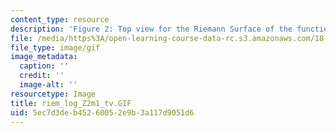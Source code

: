 ```yaml
---
content_type: resource
description: 'Figure 2: Top view for the Riemann Surface of the function f(z)=log(z[exp]2-1)'
file: /media/https%3A/open-learning-course-data-rc.s3.amazonaws.com/18-04-complex-variables-with-applications-fall-1999/5ec7d3deb45260052e9b3a117d9051d6_riem_log_Z2m1_tv.GIF
file_type: image/gif
image_metadata:
  caption: ''
  credit: ''
  image-alt: ''
resourcetype: Image
title: riem_log_Z2m1_tv.GIF
uid: 5ec7d3de-b452-6005-2e9b-3a117d9051d6
---
```

